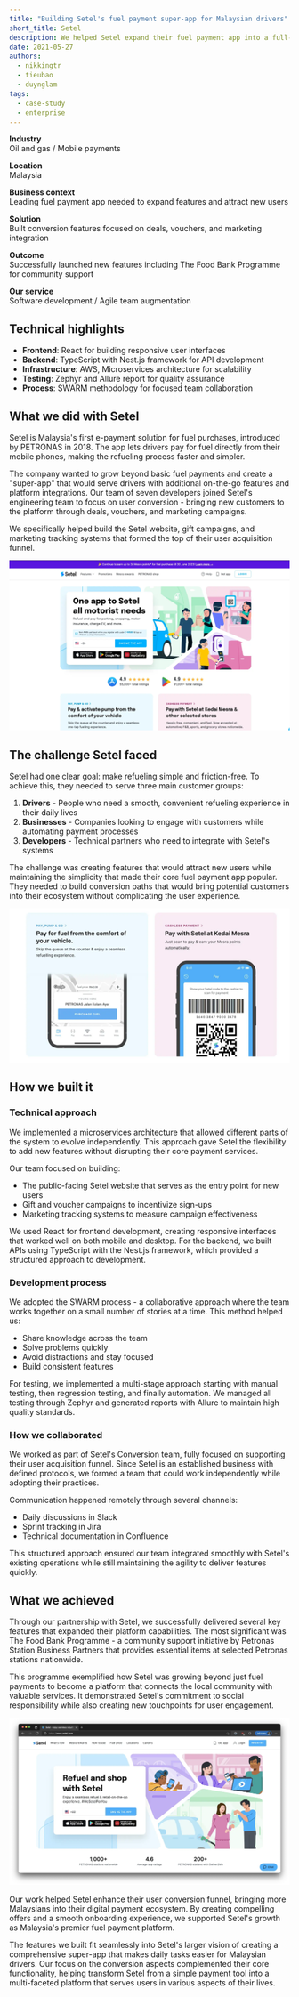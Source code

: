 ```yaml
---
title: "Building Setel's fuel payment super-app for Malaysian drivers"
short_title: Setel
description: We helped Setel expand their fuel payment app into a full-featured platform that makes refueling simple for Malaysian drivers. Our team built the conversion features that bring new users to the platform through deals, vouchers, and targeted marketing.
date: 2021-05-27
authors:
  - nikkingtr
  - tieubao
  - duynglam
tags:
  - case-study
  - enterprise
---
```


**Industry**\
Oil and gas / Mobile payments

**Location**\
Malaysia

**Business context**\
Leading fuel payment app needed to expand features and attract new users

**Solution**\
Built conversion features focused on deals, vouchers, and marketing integration

**Outcome**\
Successfully launched new features including The Food Bank Programme for community support

**Our service**\
Software development / Agile team augmentation

## Technical highlights

- **Frontend**: React for building responsive user interfaces
- **Backend**: TypeScript with Nest.js framework for API development
- **Infrastructure**: AWS, Microservices architecture for scalability
- **Testing**: Zephyr and Allure report for quality assurance
- **Process**: SWARM methodology for focused team collaboration

## What we did with Setel

Setel is Malaysia's first e-payment solution for fuel purchases, introduced by PETRONAS in 2018. The app lets drivers pay for fuel directly from their mobile phones, making the refueling process faster and simpler.

The company wanted to grow beyond basic fuel payments and create a "super-app" that would serve drivers with additional on-the-go features and platform integrations. Our team of seven developers joined Setel's engineering team to focus on user conversion - bringing new customers to the platform through deals, vouchers, and marketing campaigns.

We specifically helped build the Setel website, gift campaigns, and marketing tracking systems that formed the top of their user acquisition funnel.

![Setel mobile app interface showing fuel payment features](assets/setel-main.webp)

## The challenge Setel faced

Setel had one clear goal: make refueling simple and friction-free. To achieve this, they needed to serve three main customer groups:

1. **Drivers** - People who need a smooth, convenient refueling experience in their daily lives
2. **Businesses** - Companies looking to engage with customers while automating payment processes
3. **Developers** - Technical partners who need to integrate with Setel's systems

The challenge was creating features that would attract new users while maintaining the simplicity that made their core fuel payment app popular. They needed to build conversion paths that would bring potential customers into their ecosystem without complicating the user experience.

![Setel's context diagram showing their target customer segments](assets/setel-context.webp)

## How we built it

### Technical approach

We implemented a microservices architecture that allowed different parts of the system to evolve independently. This approach gave Setel the flexibility to add new features without disrupting their core payment services.

Our team focused on building:

- The public-facing Setel website that serves as the entry point for new users
- Gift and voucher campaigns to incentivize sign-ups
- Marketing tracking systems to measure campaign effectiveness

We used React for frontend development, creating responsive interfaces that worked well on both mobile and desktop. For the backend, we built APIs using TypeScript with the Nest.js framework, which provided a structured approach to development.

### Development process

We adopted the SWARM process - a collaborative approach where the team works together on a small number of stories at a time. This method helped us:

- Share knowledge across the team
- Solve problems quickly
- Avoid distractions and stay focused
- Build consistent features

For testing, we implemented a multi-stage approach starting with manual testing, then regression testing, and finally automation. We managed all testing through Zephyr and generated reports with Allure to maintain high quality standards.

### How we collaborated

We worked as part of Setel's Conversion team, fully focused on supporting their user acquisition funnel. Since Setel is an established business with defined protocols, we formed a team that could work independently while adopting their practices.

Communication happened remotely through several channels:

- Daily discussions in Slack
- Sprint tracking in Jira
- Technical documentation in Confluence

This structured approach ensured our team integrated smoothly with Setel's existing operations while still maintaining the agility to deliver features quickly.

## What we achieved

Through our partnership with Setel, we successfully delivered several key features that expanded their platform capabilities. The most significant was The Food Bank Programme - a community support initiative by Petronas Station Business Partners that provides essential items at selected Petronas stations nationwide.

This programme exemplified how Setel was growing beyond just fuel payments to become a platform that connects the local community with valuable services. It demonstrated Setel's commitment to social responsibility while also creating new touchpoints for user engagement.

![Setel's Food Bank Programme interface showing community support initiative](assets/setel-result.webp)

Our work helped Setel enhance their user conversion funnel, bringing more Malaysians into their digital payment ecosystem. By creating compelling offers and a smooth onboarding experience, we supported Setel's growth as Malaysia's premier fuel payment platform.

The features we built fit seamlessly into Setel's larger vision of creating a comprehensive super-app that makes daily tasks easier for Malaysian drivers. Our focus on the conversion aspects complemented their core functionality, helping transform Setel from a simple payment tool into a multi-faceted platform that serves users in various aspects of their lives.
